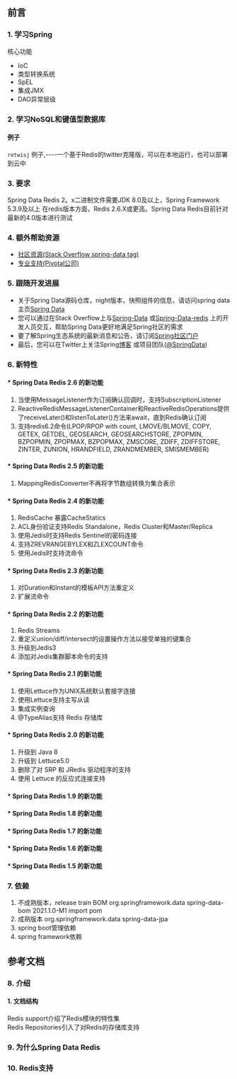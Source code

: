 ## 前言
### 1. 学习Spring
核心功能
- IoC
- 类型转换系统
- SpEL
- 集成JMX
- DAO异常层级

### 2. 学习NoSQL和键值型数据库

#### 例子
`retwisj` 例子,----一个基于Redis的twitter克隆版，可以在本地运行，也可以部署到云中

### 3. 要求  
   Spring Data Redis 2。x二进制文件需要JDK 8.0及以上，Spring Framework 5.3.9及以上
   在redis版本方面，Redis 2.6.X或更高。Spring Data Redis目前针对最新的4.0版本进行测试

### 4. 额外帮助资源  
* [社区资源(Stack Overflow spring-data tag)](https://stackoverflow.com/questions/tagged/spring-data)
* [专业支持(Pivotal公司)](https://pivotal.io/)

### 5. 跟随开发进展  
* 关于Spring Data源码仓库，night版本，快照组件的信息，请访问spring data主页[Spring Data](https://spring.io/spring-data)
* 您可以通过在Stack Overflow上与[Spring-Data](https://stackoverflow.com/questions/tagged/spring-data)
或[Spring-Data-redis](https://stackoverflow.com/questions/tagged/spring-data-redis)
上的开发人员交互，帮助Spring Data更好地满足Spring社区的需求
* 要了解Spring生态系统的最新消息和公告，请订阅[Spring社区门户](https://spring.io)
* 最后，您可以在Twitter上关注Spring[博客](https://spring.io/blog)
  或项目团队([@SpringData](https://twitter.com/SpringData))

### 6. 新特性

#### * Spring Data Redis 2.6 的新功能

1. 当使用MessageListener作为订阅确认回调时，支持SubscriptionListener
2. ReactiveRedisMessageListenerContainer和ReactiveRedisOperations提供了receiveLater()和listenToLater()方法来await，直到Redis确认订阅
3. 支持redis6.2命令(LPOP/RPOP with count, LMOVE/BLMOVE, COPY, GETEX, GETDEL, GEOSEARCH, GEOSEARCHSTORE, 
   ZPOPMIN, BZPOPMIN, ZPOPMAX, BZPOPMAX, ZMSCORE, ZDIFF, ZDIFFSTORE, ZINTER, ZUNION, HRANDFIELD, ZRANDMEMBER, SMISMEMBER)

#### * Spring Data Redis 2.5 的新功能

1. MappingRedisConverter不再将字节数组转换为集合表示

#### * Spring Data Redis 2.4 的新功能

1. RedisCache 暴露CacheStatics
2. ACL身份验证支持Redis Standalone，Redis Cluster和Master/Replica
3. 使用Jedis时支持Redis Sentinel的密码连接
4. 支持ZREVRANGEBYLEX和ZLEXCOUNT命令
5. 使用Jedis时支持流命令

#### * Spring Data Redis 2.3 的新功能

1. 对Duration和Instant的模板API方法重定义
2. 扩展流命令

#### * Spring Data Redis 2.2 的新功能

1. Redis Streams
2. 重定义union/diff/intersect的设置操作方法以接受单独的键集合
3. 升级到Jedis3
4. 添加对Jedis集群脚本命令的支持

#### * Spring Data Redis 2.1 的新功能

1. 使用Lettuce作为UNIX系统默认套接字连接
2. 使用Lettuce支持主写从读
3. 集成实例查询
4. @TypeAlias支持 Redis 存储库

#### * Spring Data Redis 2.0 的新功能
1. 升级到 Java 8
2. 升级到 Lettuce5.0
3. 删除了对 SRP 和 JRedis 驱动程序的支持
4. 使用 Lettuce 的反应式连接支持
#### * Spring Data Redis 1.9 的新功能
#### * Spring Data Redis 1.8 的新功能
#### * Spring Data Redis 1.7 的新功能
#### * Spring Data Redis 1.6 的新功能
#### * Spring Data Redis 1.5 的新功能

### 7. 依赖
1. 不成熟版本，release train BOM
   <dependencyManagement>
       <dependencies>
           <dependency>
               <groupId>org.springframework.data</groupId>
               <artifactId>spring-data-bom</artifactId>
               <version>2021.1.0-M1</version>
               <scope>import</scope>
               <type>pom</type>
           </dependency>
       </dependencies>
   </dependencyManagement>
2. 成熟版本
   <dependencies>
       <dependency>
           <groupId>org.springframework.data</groupId>
           <artifactId>spring-data-jpa</artifactId>
       </dependency>
   <dependencies>
3. spring boot管理依赖
4. spring framework依赖

## 参考文档

### 8. 介绍

#### 1. 文档结构

Redis support介绍了Redis模块的特性集  
Redis Repositories引入了对Redis的存储库支持

### 9. 为什么Spring Data Redis

### 10. Redis支持
